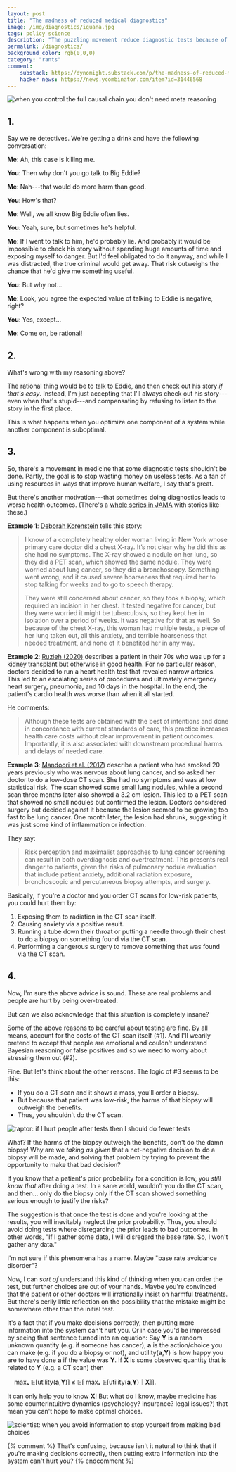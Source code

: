 ```yaml
---
layout: post
title: "The madness of reduced medical diagnostics"
image: /img/diagnostics/iguana.jpg
tags: policy science
description: "The puzzling movement reduce diagnostic tests because of harmful downstream treatments"
permalink: /diagnostics/
background_color: rgb(0,0,0)
category: "rants"
comment:
    substack: https://dynomight.substack.com/p/the-madness-of-reduced-medical-diagnostics
    hacker news: https://news.ycombinator.com/item?id=31446568
---
```


![when you control the full causal chain you don't need meta reasoning](/img/diagnostics/causal.jpg)

## 1.

Say we're detectives. We're getting a drink and have the following conversation:

**Me**: Ah, this case is killing me.

**You**: Then why don't you go talk to Big Eddie?

**Me**: Nah---that would do more harm than good.

**You**: How's that?

**Me**: Well, we all know Big Eddie often lies.

**You**: Yeah, sure, but sometimes he's helpful.

**Me**: If I went to talk to him, he'd probably lie. And probably it would be impossible to check his story without spending huge amounts of time and exposing myself to danger. But I'd feel obligated to do it anyway, and while I was distracted, the true criminal would get away. That risk outweighs the chance that he'd give me something useful.

**You**: But why not...

**Me**: Look, you agree the expected value of talking to Eddie is negative, right?

**You**: Yes, except...

**Me**: Come on, be rational!

## 2.

What's wrong with my reasoning above?

The rational thing would be to talk to Eddie, and then check out his story *if that's easy*. Instead, I'm just accepting that I'll always check out his story---even when that's stupid---and compensating by refusing to listen to the story in the first place.

This is what happens when you optimize one component of a system while another component is suboptimal.

## 3.

So, there's a movement in medicine that some diagnostic tests shouldn't be done. Partly, the goal is to stop wasting money on useless tests. As a fan of using resources in ways that improve human welfare, I say that's great.

But there's another motivation---that sometimes doing diagnostics leads to worse health outcomes. (There's a [whole series in JAMA](https://jamanetwork.com/collections/44067/teachable-moment) with stories like these.)

**Example 1**: [Deborah Korenstein](https://www.mskcc.org/news/helping-doctors-do-no-harm-addressing-medical-test-overuse) tells this story:

> I know of a completely healthy older woman living in New York whose primary care doctor did a chest X-ray. It’s not clear why he did this as she had no symptoms. The X-ray showed a nodule on her lung, so they did a PET scan, which showed the same nodule. They were worried about lung cancer, so they did a bronchoscopy. Something went wrong, and it caused severe hoarseness that required her to stop talking for weeks and to go to speech therapy.
>
> They were still concerned about cancer, so they took a biopsy, which required an incision in her chest. It tested negative for cancer, but they were worried it might be tuberculosis, so they kept her in isolation over a period of weeks. It was negative for that as well. So because of the chest X-ray, this woman had multiple tests, a piece of her lung taken out, all this anxiety, and terrible hoarseness that needed treatment, and none of it benefited her in any way.

**Example 2**: [Ruzieh (2020)](https://doi.org/10.1001/jamainternmed.2020.2668) describes a patient in their 70s who was up for a kidney transplant but otherwise in good health. For no particular reason, doctors decided to run a heart health test that revealed narrow arteries. This led to an escalating series of procedures and ultimately emergency heart surgery, pneumonia, and 10 days in the hospital. In the end, the patient's cardio health was worse than when it all started.

He comments:

> Although these tests are obtained with the best of intentions and done in concordance with current standards of care, this practice increases health care costs without clear improvement in patient outcomes. Importantly, it is also associated with downstream procedural harms and delays of needed care.  

**Example 3**: [Mandoori et al. (2017)](https://doi.org/doi:10.1001/jamainternmed.2017.2349) describe a patient who had smoked 20 years previously who was nervous about lung cancer, and so asked her doctor to do a low-dose CT scan. She had no symptoms and was at low statistical risk. The scan showed some small lung nodules, while a second scan three months later also showed a 3.2 cm lesion. This led to a PET scan that showed no small nodules but confirmed the lesion. Doctors considered surgery but decided against it because the lesion seemed to be growing too fast to be lung cancer. One month later, the lesion had shrunk, suggesting it was just some kind of inflammation or infection.

They say:

> Risk perception and maximalist approaches to lung cancer screening can result in both overdiagnosis and overtreatment. This presents real danger to patients, given the risks of pulmonary nodule evaluation that include patient anxiety, additional radiation exposure, bronchoscopic and percutaneous biopsy attempts, and surgery.

Basically, if you're a doctor and you order CT scans for low-risk patients, you could hurt them by:

1. Exposing them to radiation in the CT scan itself.
2. Causing anxiety via a positive result.
3. Running a tube down their throat  or putting a needle through their chest to do a biopsy on something found via the CT scan.
4. Performing a dangerous surgery to remove something that was found via the CT scan.

## 4.

Now, I'm sure the above advice is sound. These are real problems and people are hurt by being over-treated.

But can we also acknowledge that this situation is completely insane?

Some of the above reasons to be careful about testing are fine. By all means, account for the costs of the CT scan itself (#1). And I'll wearily pretend to accept that people are emotional and couldn't understand Bayesian reasoning or false positives and so we need to worry about stressing them out (#2).

Fine. But let's think about the other reasons. The logic of #3 seems to be this:

* If you do a CT scan and it shows a mass, you'll order a biopsy.
* But because that patient was low-risk, the harms of that biopsy will outweigh the benefits.
* Thus, you shouldn't do the CT scan.

![raptor: if I hurt people after tests then I should do fewer tests](/img/diagnostics/raptor.jpg)

What? If the harms of the biopsy outweigh the benefits, don't do the damn biopsy! Why are we *taking as given* that a net-negative decision to do a biopsy will be made, and solving that problem by trying to prevent the opportunity to make that bad decision?

If you know that a patient's prior probability for a condition is low, you *still know that* after doing a test. In a sane world, wouldn’t you do the CT scan, and then... only do the biopsy only if the CT scan showed something serious enough to justify the risks?

The suggestion is that once the test is done and you're looking at the results, you will inevitably neglect the prior probability. Thus, you should avoid doing tests where disregarding the prior leads to bad outcomes. In other words, "If I gather some data, I will disregard the base rate. So, I won't gather any data."

I'm not sure if this phenomena has a name. Maybe "base rate avoidance disorder"?

Now, I can *sort of* understand this kind of thinking when you can order the test, but further choices are out of your hands. Maybe you're convinced that the patient or other doctors will irrationally insist on harmful treatments. But there's eerily little reflection on the possibility that the mistake might be somewhere other than the initial test.

It's a fact that if you make decisions correctly, then putting more information into the system can't hurt you. Or in case you'd be impressed by seeing that sentence turned into an equation: Say **Y** is a random unknown quantity (e.g. if someone has cancer), **a** is the action/choice you can make (e.g. if you do a biopsy or not), and utility(**a**,**Y**) is how happy you are to have done **a** if the value was **Y**. If **X** is some observed quantity that is related to **Y** (e.g. a CT scan) then

&nbsp; &nbsp; max**ₐ** 𝔼[utility(**a**,**Y**)] ≤ 𝔼[ max**ₐ** 𝔼[utility(**a**,**Y**)｜**X**]].

It can only help you to know **X**! But what do I know, maybe medicine has some counterintuitive dynamics (psychology? insurance? legal issues?) that mean you can't hope to make optimal choices.

![scientist: when you avoid information to stop yourself from making bad choices](/img/diagnostics/scientist.jpg)


{% comment %}
That's confusing, because isn't it natural to think that if you're making decisions correctly, then putting extra information into the system can't hurt you?
{% endcomment %}

